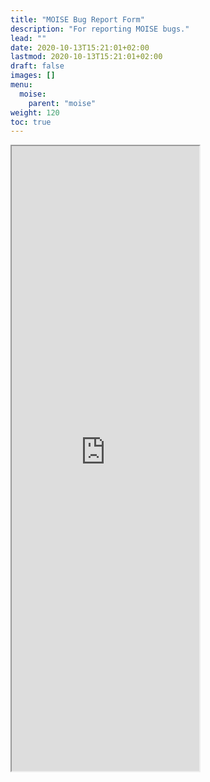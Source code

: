 ```yaml
---
title: "MOISE Bug Report Form"
description: "For reporting MOISE bugs."
lead: ""
date: 2020-10-13T15:21:01+02:00
lastmod: 2020-10-13T15:21:01+02:00
draft: false
images: []
menu:
  moise:
    parent: "moise"
weight: 120
toc: true
---
```


<div class="asana-embed-container"><link rel="stylesheet" href="https://form.asana.com/static/asana-form-embed-style.css"/><iframe style="height: 1000px;" class="asana-embed-iframe" src="https://form.asana.com/?k=QUIaULijWqb0W9N-tWugmg&d=1202685114827965&embed=true"></iframe><div class="asana-embed-footer"><a rel="nofollow noopener" target="_blank" class="asana-embed-footer-link" href="https://asana.com/?utm_source=embedded_form"><span class="asana-embed-footer-text Typography Typography--s"></span><div class="asana-embed-footer-logo" role="img" aria-label="Logo of Asana"></div></a></div></div>